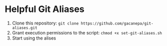 # Helpful Git Aliases

1. Clone this repository: `git clone https://github.com/gacanepa/git-aliases.git`
2. Grant execution permissions to the script: `chmod +x set-git-aliases.sh`
3. Start using the alises
